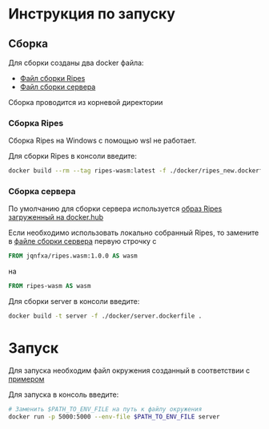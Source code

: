 # Инструкция по запуску

## Сборка

Для сборки созданы два docker файла:
- [Файл сборки Ripes](../docker/ripes.wasm.dockerfile)
- [Файл сборки сервера](../docker/server.dockerfile)

Сборка проводится из корневой директории

### Сборка Ripes
Сборка Ripes на Windows с помощью wsl не работает.

Для сборки Ripes в консоли введите:

```bash
docker build --rm --tag ripes-wasm:latest -f ./docker/ripes_new.dockerfile .
```

### Сборка сервера
По умолчанию для сборки сервера используется [образ Ripes загруженный на docker.hub](https://hub.docker.com/r/jqnfxa/ripes.wasm/tags)

Если необходимо использовать локально собранный Ripes, то замените в [файле сборки сервера](../docker/server.dockerfile) первую строчку с
```dockerfile
FROM jqnfxa/ripes.wasm:1.0.0 AS wasm
```
на
```dockerfile
FROM ripes-wasm AS wasm
```

Для сборки server в консоли введите:

```bash
docker build -t server -f ./docker/server.dockerfile .
```

# Запуск
Для запуска необходим файл окружения созданный в соответствии с [примером](../moodle/server/.env.example)

Для запуска в консоль введите:
```bash
# Заменить $PATH_TO_ENV_FILE на путь к файлу окружения
docker run -p 5000:5000 --env-file $PATH_TO_ENV_FILE server
```